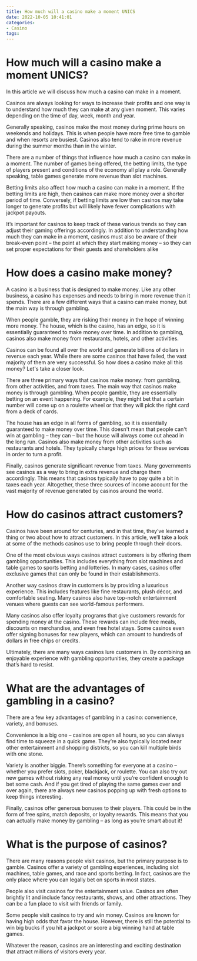 ```yaml
---
title: How much will a casino make a moment UNICS 
date: 2022-10-05 10:41:01
categories:
- Casino
tags:
---
```



#  How much will a casino make a moment UNICS? 

In this article we will discuss how much a casino can make in a moment. 

Casinos are always looking for ways to increase their profits and one way is to understand how much they can make at any given moment. This varies depending on the time of day, week, month and year. 

Generally speaking, casinos make the most money during prime hours on weekends and holidays. This is when people have more free time to gamble and when resorts are busiest. Casinos also tend to rake in more revenue during the summer months than in the winter. 

There are a number of things that influence how much a casino can make in a moment. The number of games being offered, the betting limits, the type of players present and conditions of the economy all play a role. Generally speaking, table games generate more revenue than slot machines. 

Betting limits also affect how much a casino can make in a moment. If the betting limits are high, then casinos can make more money over a shorter period of time. Conversely, if betting limits are low then casinos may take longer to generate profits but will likely have fewer complications with jackpot payouts. 

It’s important for casinos to keep track of these various trends so they can adjust their gaming offerings accordingly. In addition to understanding how much they can make in a moment, casinos must also be aware of their break-even point – the point at which they start making money – so they can set proper expectations for their guests and shareholders alike

#  How does a casino make money? 
A casino is a business that is designed to make money. Like any other business, a casino has expenses and needs to bring in more revenue than it spends. There are a few different ways that a casino can make money, but the main way is through gambling.
 
When people gamble, they are risking their money in the hope of winning more money. The house, which is the casino, has an edge, so it is essentially guaranteed to make money over time. In addition to gambling, casinos also make money from restaurants, hotels, and other activities.
 
Casinos can be found all over the world and generate billions of dollars in revenue each year. While there are some casinos that have failed, the vast majority of them are very successful. So how does a casino make all this money? Let's take a closer look. 

There are three primary ways that casinos make money: from gambling, from other activities, and from taxes. The main way that casinos make money is through gambling. When people gamble, they are essentially betting on an event happening. For example, they might bet that a certain number will come up on a roulette wheel or that they will pick the right card from a deck of cards. 

The house has an edge in all forms of gambling, so it is essentially guaranteed to make money over time. This doesn't mean that people can't win at gambling – they can – but the house will always come out ahead in the long run. Casinos also make money from other activities such as restaurants and hotels. They typically charge high prices for these services in order to turn a profit. 

Finally, casinos generate significant revenue from taxes. Many governments see casinos as a way to bring in extra revenue and charge them accordingly. This means that casinos typically have to pay quite a bit in taxes each year. Altogether, these three sources of income account for the vast majority of revenue generated by casinos around the world.

#  How do casinos attract customers? 

Casinos have been around for centuries, and in that time, they’ve learned a thing or two about how to attract customers. In this article, we’ll take a look at some of the methods casinos use to bring people through their doors. 

One of the most obvious ways casinos attract customers is by offering them gambling opportunities. This includes everything from slot machines and table games to sports betting and lotteries. In many cases, casinos offer exclusive games that can only be found in their establishments.

Another way casinos draw in customers is by providing a luxurious experience. This includes features like fine restaurants, plush décor, and comfortable seating. Many casinos also have top-notch entertainment venues where guests can see world-famous performers.

Many casinos also offer loyalty programs that give customers rewards for spending money at the casino. These rewards can include free meals, discounts on merchandise, and even free hotel stays. Some casinos even offer signing bonuses for new players, which can amount to hundreds of dollars in free chips or credits.

Ultimately, there are many ways casinos lure customers in. By combining an enjoyable experience with gambling opportunities, they create a package that’s hard to resist.

#  What are the advantages of gambling in a casino? 

There are a few key advantages of gambling in a casino: convenience, variety, and bonuses. 

Convenience is a big one – casinos are open all hours, so you can always find time to squeeze in a quick game. They’re also typically located near other entertainment and shopping districts, so you can kill multiple birds with one stone. 

Variety is another biggie. There’s something for everyone at a casino – whether you prefer slots, poker, blackjack, or roulette. You can also try out new games without risking any real money until you’re confident enough to bet some cash. And if you get tired of playing the same games over and over again, there are always new casinos popping up with fresh options to keep things interesting. 

Finally, casinos offer generous bonuses to their players. This could be in the form of free spins, match deposits, or loyalty rewards. This means that you can actually make money by gambling – as long as you’re smart about it!

#  What is the purpose of casinos?

There are many reasons people visit casinos, but the primary purpose is to gamble. Casinos offer a variety of gambling experiences, including slot machines, table games, and race and sports betting. In fact, casinos are the only place where you can legally bet on sports in most states.

People also visit casinos for the entertainment value. Casinos are often brightly lit and include fancy restaurants, shows, and other attractions. They can be a fun place to visit with friends or family.

Some people visit casinos to try and win money. Casinos are known for having high odds that favor the house. However, there is still the potential to win big bucks if you hit a jackpot or score a big winning hand at table games.

Whatever the reason, casinos are an interesting and exciting destination that attract millions of visitors every year.